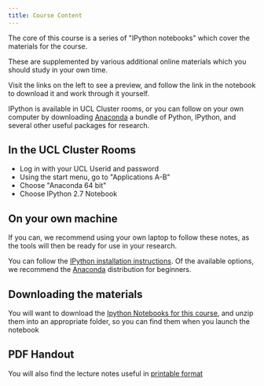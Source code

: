 ```yaml
---
title: Course Content
---
```


The core of this course is a series of "IPython notebooks"
which cover the materials for the course.

These are supplemented by various additional online materials
which you should study in your own time.

Visit the links on the left to see a preview,
and follow the link in the notebook to download it and
work through it yourself.

IPython is available in UCL Cluster rooms, or you can follow
on your own computer by downloading [Anaconda](http://continuum.io/downloads)
a bundle of Python, IPython, and several other useful packages
for research.

In the UCL Cluster Rooms
-----------------------

* Log in with your UCL Userid and password
* Using the start menu, go to "Applications A-B"
* Choose "Anaconda 64 bit"
* Choose IPython 2.7 Notebook

On your own machine
------------------

If you can, we recommend using your own laptop to follow these notes, as the tools will
then be ready for use in your research.

You can follow the [IPython installation instructions](http://ipython.org/install.html).
Of the available options, we recommend the [Anaconda](http://continuum.io/downloads) distribution for beginners.


Downloading the materials
-----------------------

You will want to download the [Ipython Notebooks for this course](../notebooks.zip), and unzip them into
an appropriate folder, so you can find them when you launch the notebook

PDF Handout
----------

You will also find the lecture notes useful in [printable format](../notes.pdf)

